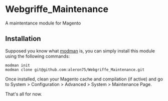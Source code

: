 Webgriffe_Maintenance
=====================

A maintentance module for Magento 

Installation
------------
Supposed you know what [modman](https://github.com/colinmollenhour/modman) is, you can simply install this module using the following commands:

```
modman init
modman clone git@github.com:aleron75/Webgriffe_Maintenance.git
```

Once installed, clean your Magento cache and compilation (if active) and go to System > Configuration > Advanced > System > Maintenance Page.

That's all for now.
 
